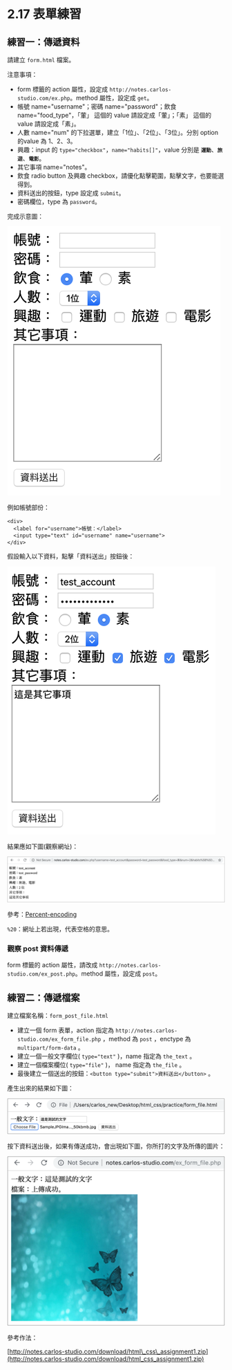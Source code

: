 # 2.17 表單練習

## 練習一：傳遞資料

請建立 `form.html` 檔案。

注意事項：

* form 標籤的 action 屬性，設定成 `http://notes.carlos-studio.com/ex.php`。method 屬性，設定成 `get`。
* 帳號 name="username"；密碼 name="password"；飲食 name="food\_type"，「葷」 這個的 value 請設定成「葷」；「素」 這個的 value 請設定成「素」。
* 人數 name="num" 的下拉選單，建立「1位」、「2位」、「3位」。分別 option 的value 為 1、2、3。
* 興趣：input 的 `type="checkbox"`，`name="habits[]"`，value 分別是 **`運動`**、**`旅遊`**、**`電影`**。
* 其它事項 name="notes"。
* 飲食 radio button 及興趣 checkbox，請優化點擊範圍，點擊文字，也要能選得到。
* 資料送出的按鈕，type 設定成 `submit`。
* 密碼欄位，type 為 `password`。

完成示意圖：

![&#x57FA;&#x672C; form &#x8868;&#x55AE;](../.gitbook/assets/habits_form.png)

例如帳號部份：

```markup
<div>
  <label for="username">帳號：</label>
  <input type="text" id="username" name="username">
</div>
```



假設輸入以下資料，點擊「資料送出」按鈕後：

![&#x5047;&#x8A2D;&#x8F38;&#x5165;&#x8868;&#x55AE;&#x8CC7;&#x6599;](../.gitbook/assets/send.png)

結果應如下圖\(觀察網址\)：

![](../.gitbook/assets/send_result.png)

參考：[Percent-encoding](https://en.wikipedia.org/wiki/Percent-encoding)

`%20`：網址上若出現，代表空格的意思。

### 

### 觀察 post 資料傳遞

form 標籤的 action 屬性，請改成 `http://notes.carlos-studio.com/ex_post.php`。method 屬性，設定成 `post`。

## 練習二：傳遞檔案

建立檔案名稱：`form_post_file.html`

* 建立一個 form 表單，action 指定為 `http://notes.carlos-studio.com/ex_form_file.php` ，method 為 `post` ，enctype 為 `multipart/form-data` 。
* 建立一個一般文字欄位\( `type="text"` \)，name 指定為 `the_text` 。
* 建立一個檔案欄位\( `type="file"` \)， name 指定為 `the_file` 。
* 最後建立一個送出的按鈕：`<button type="submit">資料送出</button>` 。

產生出來的結果如下圖：

![](../.gitbook/assets/post_before.png)

按下資料送出後，如果有傳送成功，會出現如下圖，你所打的文字及所傳的圖片：

![](../.gitbook/assets/post_after.png)



參考作法：

[http://notes.carlos-studio.com/download/html\_css\_assignment1.zip](http://notes.carlos-studio.com/download/html_css_assignment1.zip)

